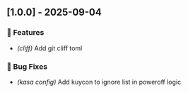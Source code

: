 ## [1.0.0] - 2025-09-04

### 🚀 Features

- *(cliff)* Add git cliff toml

### 🐛 Bug Fixes

- *(kasa config)* Add kuycon to ignore list in poweroff logic
